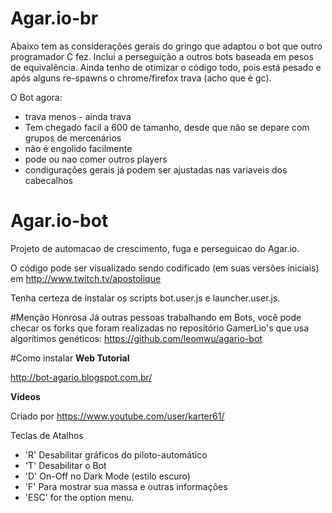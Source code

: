 # Agar.io-br
Abaixo tem as considerações gerais do gringo que adaptou o bot que outro programador C fez. 
Inclui a perseguição a outros bots baseada em pesos de equivalência. Ainda tenho de otimizar o código todo, pois está pesado e após alguns re-spawns o chrome/firefox trava (acho que é gc).

O Bot agora:
* trava menos - ainda trava
* Tem chegado facil a 600 de tamanho, desde que não se depare com grupos de mercenários
* não é engolido facilmente
* pode ou nao comer outros players
* condigurações gerais já podem ser ajustadas nas variaveis dos cabecalhos

# Agar.io-bot

Projeto de automacao de crescimento, fuga e perseguicao do Agar.io.

O código pode ser visualizado sendo codificado (em suas versões iniciais) em http://www.twitch.tv/apostolique

Tenha certeza de instalar os scripts bot.user.js e launcher.user.js. 

#Menção Honrosa
Já outras pessoas trabalhando em Bots, você pode checar os forks que foram realizadas no repositório GamerLio's que usa algorítimos genéticos: https://github.com/leomwu/agario-bot

#Como instalar
**Web Tutorial**

http://bot-agario.blogspot.com.br/

**Videos**

Criado por https://www.youtube.com/user/karter61/

Teclas de Atalhos

*  'R' Desabilitar gráficos do piloto-automático
*  'T' Desabilitar o Bot
*  'D' On-Off no Dark Mode (estilo escuro)
*  'F' Para mostrar sua massa e outras informações
*  'ESC' for the option menu.

